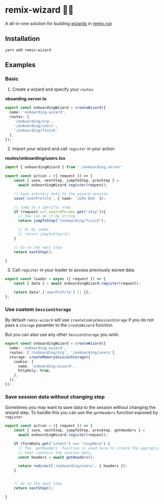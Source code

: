 # remix-wizard 🧙‍♂️

A all-in-one solution for building [wizards](<https://en.wikipedia.org/wiki/Wizard_(software)>) in [remix.run](https://remix.run)

## Installation

```
yarn add remix-wizard
```

## Examples

### Basic

1. Create a wizard and specify your `routes`

**oboarding.server.ts**

```.ts
export const onboardingWizard = createWizard({
  name: 'onboarding-wizard',
  routes: [
	'/onboarding/org',
	'/onboarding/users',
	'/onboarding/finish'
  ],
});

```

2. Import your wizard and call `register` in your action

**routes/onboarding/users.tsx**

```.ts
import { onboardingWizard } from './onboarding.server'

export const action = ({ request }) => {
    const { save, nextStep, jumpToStep, prevStep } =
      await onboardingWizard.register(request);

    // Save arbitary data to the wizard session
    save('userProfile', { name: 'John Doe' });

    // Jump to a specific step
    if (request.url.searchParams.get('skip')){
      // You can do it by string
      return jumpToStep("/onboarding/finish");

      // Or by index
      // return jumpToStep(3);
    }

    // Go to the next step
    return nextStep();

}
```

3. Call `register` in your loader to access previously stored data

```.ts
export const loader = async ({ request }) => {
    const { data } = await onboardingWizard.register(request);

    return data?.['userProfile'] || {};
};

```

### Use custom `SessionStorage`

By default `remix-wizard` will use `createCookieSessionStorage` if you do not pass a `storage` paramter to the `createWizard` function.

But you can also use any other `SessionStorage` you wish.

```.ts
export const onboardingWizard = createWizard({
  name: 'onboarding-wizard',
  routes: ['/onboarding/org', '/onboarding/users'],
  storage: createMemorySessionStorage({
    cookie: {
      name: 'onboarding-wizard',
      httpOnly: true,
    },
  }),
});

```

### Save session data without changing step

Sometimes you may want to save data to the session without changing the wizard step. To handle this you can use the `getHeaders` function exposed by `register`

```.ts
export const action = ({ request }) => {
    const { save, nextStep, jumpToStep, prevStep, getHeaders } =
      await onboardingWizard.register(request);

    if (formData.get("intent") === "stayHere") {
      // The `getHeaders` function is used here to create the appropriate "Set-Cookie" header
      // that contains the session data.
      const headers = await getHeaders();

      return redirect('/onboarding/users', { headers });
    }


    // Go to the next step
    return nextStep();

}
```
